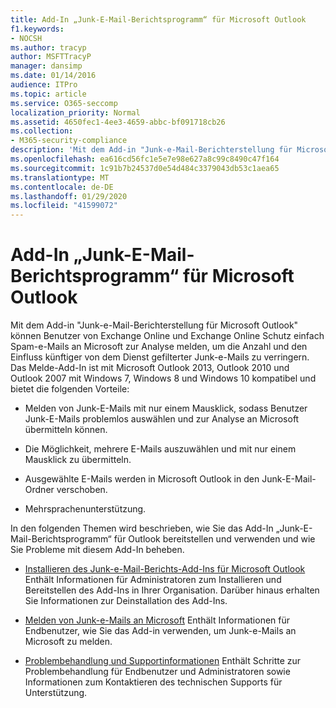 ```yaml
---
title: Add-In „Junk-E-Mail-Berichtsprogramm“ für Microsoft Outlook
f1.keywords:
- NOCSH
ms.author: tracyp
author: MSFTTracyP
manager: dansimp
ms.date: 01/14/2016
audience: ITPro
ms.topic: article
ms.service: O365-seccomp
localization_priority: Normal
ms.assetid: 4650fec1-4ee3-4659-abbc-bf091718cb26
ms.collection:
- M365-security-compliance
description: 'Mit dem Add-in "Junk-e-Mail-Berichterstellung für Microsoft Outlook" können Benutzer von Exchange Online und Exchange Online Schutz einfach Spam-e-Mails an Microsoft zur Analyse melden, um die Anzahl und den Einfluss künftiger von dem Dienst gefilterter Junk-e-Mails zu verringern. Das Melde-Add-In ist mit Microsoft Outlook 2013, Outlook 2010 und Outlook 2007 mit Windows 7, Windows 8 und Windows 10 kompatibel und bietet die folgenden Vorteile:'
ms.openlocfilehash: ea616cd56fc1e5e7e98e627a8c99c8490c47f164
ms.sourcegitcommit: 1c91b7b24537d0e54d484c3379043db53c1aea65
ms.translationtype: MT
ms.contentlocale: de-DE
ms.lasthandoff: 01/29/2020
ms.locfileid: "41599072"
---
```

# <a name="junk-email-reporting-add-in-for-microsoft-outlook"></a>Add-In „Junk-E-Mail-Berichtsprogramm“ für Microsoft Outlook

Mit dem Add-in "Junk-e-Mail-Berichterstellung für Microsoft Outlook" können Benutzer von Exchange Online und Exchange Online Schutz einfach Spam-e-Mails an Microsoft zur Analyse melden, um die Anzahl und den Einfluss künftiger von dem Dienst gefilterter Junk-e-Mails zu verringern. Das Melde-Add-In ist mit Microsoft Outlook 2013, Outlook 2010 und Outlook 2007 mit Windows 7, Windows 8 und Windows 10 kompatibel und bietet die folgenden Vorteile:
  
- Melden von Junk-E-Mails mit nur einem Mausklick, sodass Benutzer Junk-E-Mails problemlos auswählen und zur Analyse an Microsoft übermitteln können.
    
- Die Möglichkeit, mehrere E-Mails auszuwählen und mit nur einem Mausklick zu übermitteln.
    
- Ausgewählte E-Mails werden in Microsoft Outlook in den Junk-E-Mail-Ordner verschoben.
    
- Mehrsprachenunterstützung.
    
In den folgenden Themen wird beschrieben, wie Sie das Add-In „Junk-E-Mail-Berichtsprogramm“ für Outlook bereitstellen und verwenden und wie Sie Probleme mit diesem Add-In beheben.
  
- [Installieren des Junk-e-Mail-Berichts-Add-Ins für Microsoft Outlook](install-the-junk-email-reporting-add-in-for-microsoft-outlook.md) Enthält Informationen für Administratoren zum Installieren und Bereitstellen des Add-Ins in Ihrer Organisation. Darüber hinaus erhalten Sie Informationen zur Deinstallation des Add-Ins. 
    
- [Melden von Junk-e-Mails an Microsoft](report-junk-email-messages-to-microsoft.md) Enthält Informationen für Endbenutzer, wie Sie das Add-in verwenden, um Junk-e-Mails an Microsoft zu melden. 
    
- [Problembehandlung und Supportinformationen](troubleshooting-and-support-information.md) Enthält Schritte zur Problembehandlung für Endbenutzer und Administratoren sowie Informationen zum Kontaktieren des technischen Supports für Unterstützung. 
    

